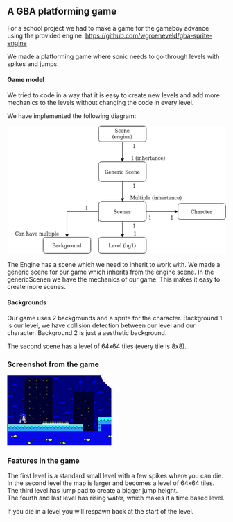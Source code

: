 
## A GBA platforming game

For a school project we had to make a game for the gameboy advance using the provided engine:
https://github.com/wgroeneveld/gba-sprite-engine

We made a platforming game where sonic needs to go through levels with spikes and jumps.

#### Game model

We tried to code in a way that it is easy to create new levels and add more mechanics to the levels without changing the code in every level.

We have implemented the following diagram: 

![alt text](https://raw.githubusercontent.com/snow107/gba-sprite-engine/master/img/Diagram.png)

The Engine has a scene which we need to Inherit to work with. We made a generic scene for our game which inherits from the engine scene.
In the genericScenen we have the mechanics of our game. This makes it easy to create more scenes.
 
#### Backgrounds

Our game uses 2 backgrounds and a sprite for the character. Background 1 is our level, we have collision detection
between our level and our character. Background 2 is just a aesthetic background.

The second scene has a level of 64x64 tiles (every tile is 8x8).  

### Screenshot from the game

![alt text](https://raw.githubusercontent.com/snow107/gba-sprite-engine/master/img/game.png)

### Features in the game

The first level is a standard small level with a few spikes where you can die.  
In the second level the map is larger and becomes a level of 64x64 tiles.  
The third level has jump pad to create a bigger jump height.  
The fourth and last level has rising water, which makes it a time based level.

If you die in a level you will respawn back at the start of the level.